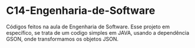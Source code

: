 # C14-Engenharia-de-Software
Códigos feitos na aula de Engenharia de Software.
 Esse projeto em específico, se trata de um codigo simples em JAVA, usando a dependência GSON, onde transformamos os objetos JSON.

